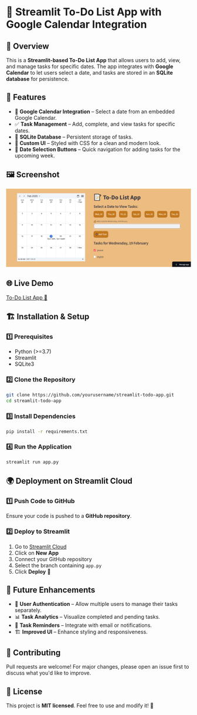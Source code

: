 # 📝 Streamlit To-Do List App with Google Calendar Integration

## 📌 Overview
This is a **Streamlit-based To-Do List App** that allows users to add, view, and manage tasks for specific dates. The app integrates with **Google Calendar** to let users select a date, and tasks are stored in an **SQLite database** for persistence.

## 🚀 Features
- 📅 **Google Calendar Integration** – Select a date from an embedded Google Calendar.
- ✅ **Task Management** – Add, complete, and view tasks for specific dates.
- 💾 **SQLite Database** – Persistent storage of tasks.
- 🎨 **Custom UI** – Styled with CSS for a clean and modern look.
- 📆 **Date Selection Buttons** – Quick navigation for adding tasks for the upcoming week.

## 🖼️ Screenshot
![App Screenshot](images/Screenshot%20(23).png)

## 🌐 Live Demo

[To-Do List App 🔗](https://to-do-list7.streamlit.app/)

## 🏗️ Installation & Setup

### 1️⃣ Prerequisites
- Python (>=3.7)
- Streamlit
- SQLite3

### 2️⃣ Clone the Repository
```sh
git clone https://github.com/yourusername/streamlit-todo-app.git
cd streamlit-todo-app
```

### 3️⃣ Install Dependencies
```sh
pip install -r requirements.txt
```

### 4️⃣ Run the Application
```sh
streamlit run app.py
```

## 🌍 Deployment on Streamlit Cloud

### 1️⃣ Push Code to GitHub
Ensure your code is pushed to a **GitHub repository**.

### 2️⃣ Deploy to Streamlit
1. Go to [Streamlit Cloud](https://share.streamlit.io/)
2. Click on **New App**
3. Connect your GitHub repository
4. Select the branch containing `app.py`
5. Click **Deploy** 🎉

## 🔮 Future Enhancements
- 📌 **User Authentication** – Allow multiple users to manage their tasks separately.
- 📊 **Task Analytics** – Visualize completed and pending tasks.
- 🔔 **Task Reminders** – Integrate with email or notifications.
- 🏗️ **Improved UI** – Enhance styling and responsiveness.

## 🤝 Contributing
Pull requests are welcome! For major changes, please open an issue first to discuss what you'd like to improve.

## 📜 License
This project is **MIT licensed**. Feel free to use and modify it! 🚀
